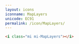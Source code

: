 ```yaml
---
layout: icons
iconname: MapLayers
unicode: EC91
permalink: /icon/MapLayers/
---
```


``` html
<i class="mi mi-MapLayers"></i>
```
